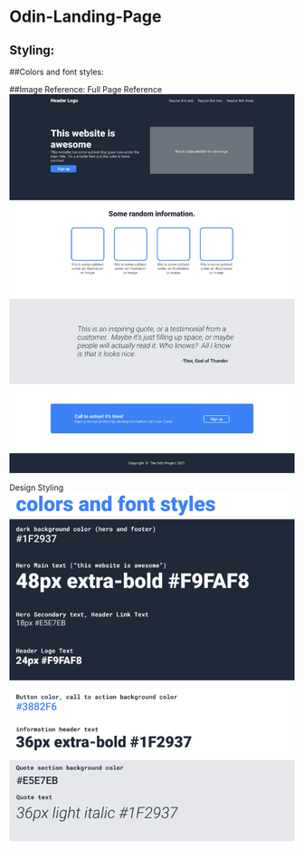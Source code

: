 # Odin-Landing-Page

## Styling:
##Colors and font styles:


##Image Reference:
Full Page Reference
![](./design-ref/odin-project.png)


Design Styling
![](./design-ref/colors_and_stuff.png)
